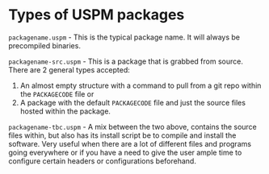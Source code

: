 # Types of USPM packages

`packagename.uspm` - This is the typical package name. It will always be precompiled binaries.

`packagename-src.uspm` - This is a package that is grabbed from source. There are 2 general types accepted:
1. An almost empty structure with a command to pull from a git repo within the `PACKAGECODE` file
or
2. A package with the default `PACKAGECODE` file and just the source files hosted within the package.

`packagename-tbc.uspm` - A mix between the two above, contains the source files within, but also has its install script
be to compile and install the software. Very useful when there are a lot of different files and programs going everywhere
or if you have a need to give the user ample time to configure certain headers or configurations beforehand.